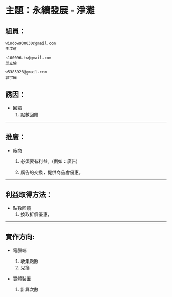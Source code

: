 # 主題：永續發展 - 淨灘

## 組員：

    window930030@gmail.com
    李汶道

    s100096.tw@gmail.com
    邱立倫
    
    w5385928@gmail.com
    郭宗翰


## 誘因：

* 回饋
    1. 點數回饋

***

## 推廣：

* 廠商
    
    1. 必須要有利益。(例如：廣告)

    2. 廣告的交換，提供商品會優惠。

***

## 利益取得方法：

* 點數回饋
    1. 換取折價優惠，


***
## 實作方向:

* 電腦端

    1. 收集點數
    2. 兌換

* 實體裝置

    1. 計算次數